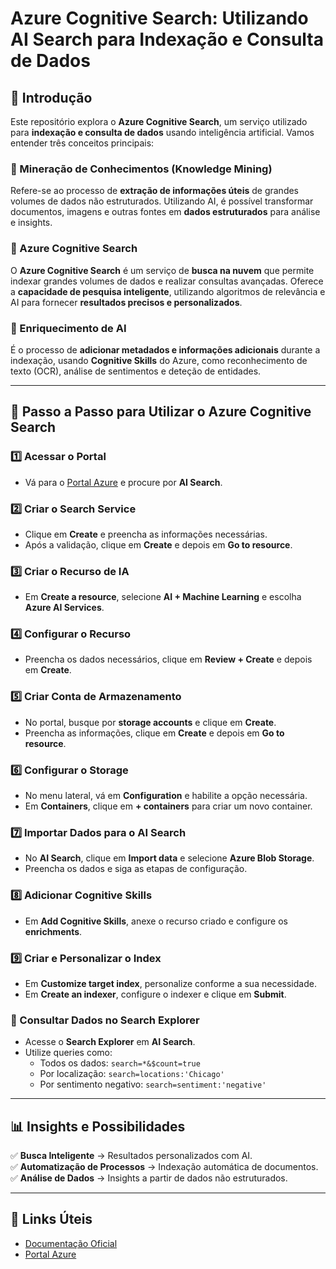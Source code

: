# Azure Cognitive Search: Utilizando AI Search para Indexação e Consulta de Dados

## 📌 Introdução
Este repositório explora o **Azure Cognitive Search**, um serviço utilizado para **indexação e consulta de dados** usando inteligência artificial. Vamos entender três conceitos principais:

### 🔹 Mineração de Conhecimentos (Knowledge Mining)  
Refere-se ao processo de **extração de informações úteis** de grandes volumes de dados não estruturados. Utilizando AI, é possível transformar documentos, imagens e outras fontes em **dados estruturados** para análise e insights.

### 🔹 Azure Cognitive Search  
O **Azure Cognitive Search** é um serviço de **busca na nuvem** que permite indexar grandes volumes de dados e realizar consultas avançadas. Oferece a **capacidade de pesquisa inteligente**, utilizando algoritmos de relevância e AI para fornecer **resultados precisos e personalizados**.

### 🔹 Enriquecimento de AI  
É o processo de **adicionar metadados e informações adicionais** durante a indexação, usando **Cognitive Skills** do Azure, como reconhecimento de texto (OCR), análise de sentimentos e deteção de entidades.

---

## 🚀 Passo a Passo para Utilizar o Azure Cognitive Search

### 1️⃣ Acessar o Portal  
- Vá para o [Portal Azure](https://portal.azure.com/#home) e procure por **AI Search**.

### 2️⃣ Criar o Search Service  
- Clique em **Create** e preencha as informações necessárias.  
- Após a validação, clique em **Create** e depois em **Go to resource**.

### 3️⃣ Criar o Recurso de IA  
- Em **Create a resource**, selecione **AI + Machine Learning** e escolha **Azure AI Services**.

### 4️⃣ Configurar o Recurso  
- Preencha os dados necessários, clique em **Review + Create** e depois em **Create**.

### 5️⃣ Criar Conta de Armazenamento  
- No portal, busque por **storage accounts** e clique em **Create**.  
- Preencha as informações, clique em **Create** e depois em **Go to resource**.

### 6️⃣ Configurar o Storage  
- No menu lateral, vá em **Configuration** e habilite a opção necessária.  
- Em **Containers**, clique em **+ containers** para criar um novo container.

### 7️⃣ Importar Dados para o AI Search  
- No **AI Search**, clique em **Import data** e selecione **Azure Blob Storage**.  
- Preencha os dados e siga as etapas de configuração.

### 8️⃣ Adicionar Cognitive Skills  
- Em **Add Cognitive Skills**, anexe o recurso criado e configure os **enrichments**.

### 9️⃣ Criar e Personalizar o Index  
- Em **Customize target index**, personalize conforme a sua necessidade.  
- Em **Create an indexer**, configure o indexer e clique em **Submit**.

### 🔎 Consultar Dados no Search Explorer  
- Acesse o **Search Explorer** em **AI Search**.  
- Utilize queries como:  
  - Todos os dados: `search=*&$count=true`  
  - Por localização: `search=locations:'Chicago'`  
  - Por sentimento negativo: `search=sentiment:'negative'`

---

## 📊 Insights e Possibilidades  
✅ **Busca Inteligente** → Resultados personalizados com AI.  
✅ **Automatização de Processos** → Indexação automática de documentos.  
✅ **Análise de Dados** → Insights a partir de dados não estruturados.

---

## 🔗 Links Úteis  
- [Documentação Oficial](https://aka.ms/ai900-ai-search)  
- [Portal Azure](https://portal.azure.com/#home)
